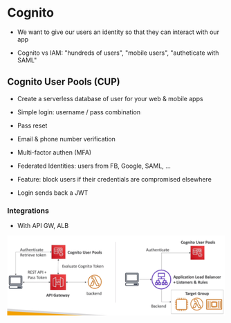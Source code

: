 # Cognito

- We want to give our users an identity so that they can interact with our app

- Cognito vs IAM: "hundreds of users", "mobile users", "autheticate with SAML"

## Cognito User Pools (CUP)

- Create a serverless database of user for your web & mobile apps

- Simple login: username / pass combination

- Pass reset

- Email & phone number verification

- Multi-factor authen (MFA)

- Federated Identities: users from FB, Google, SAML, ...

- Feature: block users if their credentials are compromised elsewhere

- Login sends back a JWT

### Integrations

- With API GW, ALB

![](../references/images/cognito-00.png)
